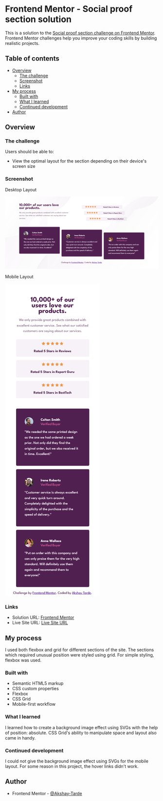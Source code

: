 # Frontend Mentor - Social proof section solution

This is a solution to the [Social proof section challenge on Frontend Mentor](https://www.frontendmentor.io/challenges/social-proof-section-6e0qTv_bA). Frontend Mentor challenges help you improve your coding skills by building realistic projects. 

## Table of contents

- [Overview](#overview)
  - [The challenge](#the-challenge)
  - [Screenshot](#screenshot)
  - [Links](#links)
- [My process](#my-process)
  - [Built with](#built-with)
  - [What I learned](#what-i-learned)
  - [Continued development](#continued-development)
- [Author](#author)

## Overview

### The challenge

Users should be able to:

- View the optimal layout for the section depending on their device's screen size

### Screenshot
Desktop Layout

![](./screenshots/Frontend%20Mentor%20Social%20proof%20section%20Desktop%20layout.png)

Mobile Layout

![](./screenshots/Frontend%20Mentor%20Social%20proof%20section%20mobile%20layout.png)

### Links

- Solution URL: [Frontend Mentor](https://www.frontendmentor.io/solutions/social-proof-section-K7_63ojNUC)
- Live Site URL: [Live Site URL](https://social-proof-section-amt.netlify.app/)

## My process
I used both flexbox and grid for different sections of the site. 
The sections which required unusual position were styled using grid. 
For simple styling, flexbox was used.

### Built with

- Semantic HTML5 markup
- CSS custom properties
- Flexbox
- CSS Grid
- Mobile-first workflow

### What I learned

I learned how to create a background image effect using SVGs with the help of position: absolute.
CSS Grid's ability to manipulate space and layout also came in handy.


### Continued development

I could not give the background image effect using SVGs for the mobile layout.
For some reason in this project, the hover links didn't work. 


## Author

- Frontend Mentor - [@Akshay-Tarde](https://www.frontendmentor.io/profile/Akshay-Tarde)

